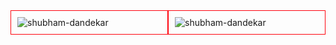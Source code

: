 <!--
**Shubham-Dandekar/Shubham-Dandekar** is a ✨ _special_ ✨ repository because its `README.md` (this file) appears on your GitHub profile.

Here are some ideas to get you started:

- 🔭 I’m currently working on ...
- 🌱 I’m currently learning ...
- 👯 I’m looking to collaborate on ...
- 🤔 I’m looking for help with ...
- 💬 Ask me about ...
- 📫 How to reach me: ...
- 😄 Pronouns: ...
- ⚡ Fun fact: ...
-->

<div style="display: flex; width: 100%">
  <div style="width: 50%; border: 1px solid #ff040f; padding: 2%">
    <img
      src="https://github-readme-stats.vercel.app/api?username=shubham-dandekar&show_icons=true&locale=en"
      alt="shubham-dandekar"
    />
  </div>
  <div style="width: 50%; border: 1px solid #ff040f; padding: 2%">
    <img
      src="https://github-readme-streak-stats.herokuapp.com/?user=shubham-dandekar&"
      alt="shubham-dandekar"
    />
  </div>
</div>
